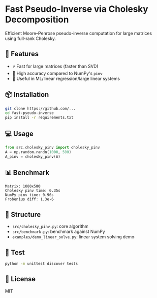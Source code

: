 # Fast Pseudo-Inverse via Cholesky Decomposition

Efficient Moore–Penrose pseudo-inverse computation for large matrices using full-rank Cholesky.

## 🚀 Features
- ⚡ Fast for large matrices (faster than SVD)
- 📏 High accuracy compared to NumPy's `pinv`
- 🧠 Useful in ML/linear regression/large linear systems

## 📦 Installation
```bash
git clone https://github.com/...
cd fast-pseudo-inverse
pip install -r requirements.txt
```

## 💻 Usage
```python
from src.cholesky_pinv import cholesky_pinv
A = np.random.randn(1000, 500)
A_pinv = cholesky_pinv(A)
```

## 📊 Benchmark
```
Matrix: 1000x500
Cholesky pinv time: 0.35s
NumPy pinv time: 0.96s
Frobenius diff: 1.3e-6
```

## 📁 Structure
- `src/cholesky_pinv.py`: core algorithm
- `src/benchmark.py`: benchmark against NumPy
- `examples/demo_linear_solve.py`: linear system solving demo

## 🧪 Test
```bash
python -m unittest discover tests
```

## 📄 License
MIT

